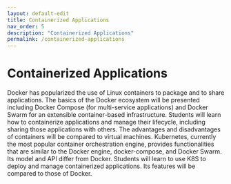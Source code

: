 ```yaml
---
layout: default-edit
title: Containerized Applications
nav_order: 5
description: "Containerized Applications"
permalink: /containerized-applications
---
```


# Containerized Applications

Docker has popularized the use of Linux containers to package and to
share applications. The basics of the Docker ecosystem will be
presented including Docker Compose (for multi-service applications)
and Docker Swarm for an extensible container-based
infrastructure. Students will learn how to containerize applications
and manage their lifecycle, including sharing those applications with
others. The advantages and disadvantages of containers will be
compared to virtual machines.  Kubernetes, currently the most popular
container orchestration engine, provides functionalities that are
similar to the Docker engine, docker-compose, and Docker Swarm. Its
model and API differ from Docker. Students will learn to use K8S to
deploy and manage containerized applications. Its features will be
compared to those of Docker.
